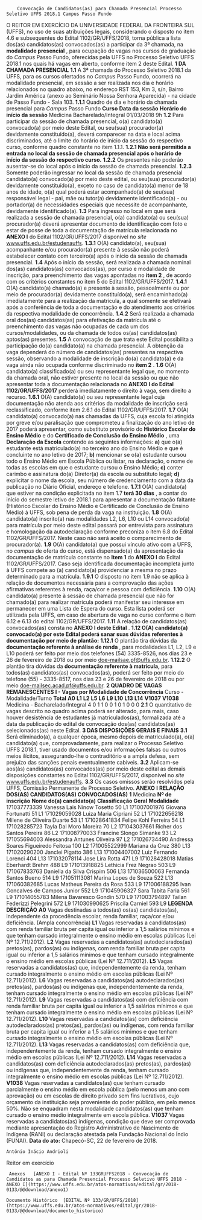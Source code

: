         Convocação de Candidatos(as) para Chamada Presencial Processo Seletivo UFFS 2018.1 Campus Passo Fundo  

 O REITOR EM EXERCÍCIO DA UNIVERSIDADE FEDERAL DA FRONTEIRA SUL (UFFS), no uso de suas atribuições legais, considerando o disposto no item 4.6 e subsequentes do Edital 1102/GR/UFFS/2018, torna pública a lista dos(as) candidatos(as) convocados(as) a participar da 3ª chamada, na **modalidade presencial** , para ocupação de vagas nos cursos de graduação do *Campus* Passo Fundo, oferecidas pela UFFS no Processo Seletivo UFFS 2018.1 nos quais há vagas em aberto, conforme item 2 deste Edital.  **1 DA CHAMADA PRESENCIAL**  **1.1** A 3ª chamada do Processo Seletivo 2018.1 da UFFS, para os cursos ofertados no *Campus* Passo Fundo, ocorrerá na modalidade presencial, em sessão a ser realizada nos dia e horário relacionados no quadro abaixo, no endereço RST 153, Km 3, s/n, Bairro Jardim América (anexo ao Seminário Nossa Senhora Aparecida) - na cidade de Passo Fundo - Sala 103. **1.1.1** Quadro de dia e horário da chamada presencial para *Campus* Passo Fundo     **Curso**    **Data da sessão**    **Horário do início da sessão**      Medicina Bacharelado/Integral   01/03/2018   9h     **1.2** Para participar da sessão de chamada presencial, o(a) candidato(a) convocado(a) por meio deste Edital, ou seu(sua) procurador(a) devidamente constituído(a), deverá comparecer na data e local acima discriminados, até o limite do horário de início da sessão do respectivo curso, conforme quadro constante no item 1.1.1. **1.2.1 Não será permitida a entrada no local da sessão de chamada presencial após o horário de início da sessão do respectivo curso.**  **1.2.2** Os presentes não poderão ausentar-se do local após o início da sessão de chamada presencial. **1.2.3** Somente poderão ingressar no local da sessão de chamada presencial candidato(a) convocado(a) por meio deste edital, ou seu(sua) procurador(a) devidamente constituído(a), exceto no caso de candidato(a) menor de 18 anos de idade, o(a) qual poderá estar acompanhado(a) de seu(sua) responsável legal - pai, mãe ou tutor(a) devidamente identificado(a) - ou portador(a) de necessidades especiais que necessite de acompanhante, devidamente identificado(a). **1.3** Para ingresso no local em que será realizada a sessão de chamada presencial, o(a) candidato(a) ou seu(sua) procurador(a) deverá apresentar documento de identificação com foto e estar de posse de toda a documentação de matrícula relacionada no **ANEXO I** do Edital 1102/GR/UFFS/2017 disponível no *site* www.uffs.edu.br/estudenauffs. **1.3.1** O(A) candidato(a), seu(sua) acompanhante e/ou procurador(a) presente à sessão não poderá estabelecer contato com terceiro(a) após o início da sessão de chamada presencial. **1.4** Após o início da sessão, será realizada a chamada nominal dos(as) candidatos(as) convocados(as), por curso e modalidade de inscrição, para preenchimento das vagas apontadas no **item 2** , de acordo com os critérios constantes no item 5 do Edital 1102/GR/UFFS/2017. **1.4.1** O(A) candidato(a) chamado(a) e presente à sessão, pessoalmente ou por meio de procurador(a) devidamente constituído(a), será encaminhado(a) imediatamente para a realização da matrícula, a qual somente se efetivará após a conferência de toda a documentação e do atendimento aos critérios da respectiva modalidade de concorrência. **1.4.2** Será realizada a chamada oral dos(as) candidatos(as) para efetivação da matrícula até o preenchimento das vagas não ocupadas de cada um dos cursos/modalidades, ou da chamada de todos os(as) candidatos(as) aptos(as) presentes. **1.5** A convocação de que trata este Edital possibilita a participação do(a) candidato(a) na chamada presencial. A obtenção da vaga dependerá do número de candidatos(as) presentes na respectiva sessão, observando a modalidade de inscrição do(a) candidato(a) e da vaga ainda não ocupada conforme discriminado no **item 2** . **1.6** O(A) candidato(a) classificado(a) ou seu representante legal que, no momento da chamada oral, não estiver presente no local da sessão ou que não apresentar toda a documentação relacionada no **ANEXO I do Edital 1102/GR/UFFS/2017** perderá imediatamente o direito à vaga, sem direito a recurso. **1.6.1** O(A) candidato(a) ou seu representante legal cuja documentação não atenda aos critérios da modalidade de inscrição será reclassificado, conforme item 2.6.1 do Edital 1102/GR/UFFS/2017. **1.7** O(A) candidato(a) convocado(a) nas chamadas da UFFS, cuja escola foi atingida por greve e/ou paralisação que comprometeu a finalização do ano letivo de 2017 poderá apresentar, como substituto provisório do **Histórico Escolar do Ensino Médio** e do **Certificado de Conclusão do Ensino Médio** , uma **Declaração da Escola** contendo as seguintes informações: **a)** que o(a) estudante está matriculado(a) no terceiro ano do Ensino Médio e que é concluinte no ano letivo de 2017; **b)** mencionar se o(a) estudante cursou todo o Ensino Médio em Escola Pública ou listar, na declaração, o nome de todas as escolas em que o estudante cursou o Ensino Médio; **c)** conter carimbo e assinatura do(a) Diretor(a) da escola ou substituto legal; **d)** explicitar o nome da escola, seu número de credenciamento com a data da publicação no Diário Oficial, endereço e telefone. **1.7.1** O(A) candidato(a) que estiver na condição explicitada no item 1.7 **terá 30 dias** , a contar do início do semestre letivo de 2018.1 para apresentar a documentação faltante (Histórico Escolar do Ensino Médio e Certificado de Conclusão de Ensino Médio) à UFFS, sob pena de perda da vaga na instituição. **1.8** O(A) candidato(a) inscrito(a) nas modalidades L2, L6, L10 ou L14 convocado(a) para matrícula por meio deste edital passará por entrevista para assinatura e homologação da autodeclaração conforme preconiza o item 6.8 do Edital 1102/GR/UFFS/2017. Neste caso não será aceito o comparecimento de procurador(a). **1.9** O(A) candidato(a) que possui vínculo ativo com a UFFS, no *campus* de oferta do curso, está dispensado(a) da apresentação da documentação de matrícula constante no **Item 1** do **ANEXO I** do Edital 1102/GR/UFFS/2017. Caso seja identificada documentação incompleta junto à UFFS compete ao (à) candidato(a) providenciar a mesma no prazo determinado para a matrícula. **1.9.1** O disposto no item 1.9 não se aplica à relação de documentos necessária para a comprovação das ações afirmativas referentes à renda, raça/cor e pessoa com deficiência. **1.10** O(A) candidato(a) presente à sessão de chamada presencial que não for chamado(a) para realizar matrícula poderá manifestar seu interesse em permanecer em uma Lista de Espera do curso. Esta lista poderá ser utilizada pela UFFS, em caso de abertura de vaga no curso conforme o item 6.12 e 6.13 do edital 1102/GR/UFFS/2017. **1.11** A relação de candidatos(as) convocados(as) consta no **ANEXO I deste Edital** . **1.12 O(A) candidato(a) convocado(a) por este Edital poderá sanar suas dúvidas referentes à documentação por meio de plantão:**  **1.12.1** O plantão tira dúvidas da **documentação referente à análise de renda** , para modalidades L1, L2, L9 e L10 poderá ser feito por meio dos telefones (54) 3335-8526, nos dias 23 e 26 de fevereiro de 2018 ou por meio doe-mailsae.pf@uffs.edu.br. **1.12.2** O plantão tira dúvidas da **documentação referente à matrícula,** para todos(as) candidatos(as) convocados(as), poderá ser feito por meio do telefone (55) - 3335-8517, nos dias 23 e 26 de fevereiro de 2018 ou por meio doe-mailsec.acad.pf@uffs.edu.br.  **2 QUADRO DE VAGAS REMANESCENTES**  **I - Vagas por Modalidade de Concorrência**     Curso - Modalidade/Turno  **Total**    **A0**    **L1**    **L2**    **L5**    **L6**    **L9**    **L10**    **L13**    **L14**    **V1037**    **V1038**      Medicina - Bacharelado/Integral   4   0   1   1   0   0   1   0   1   0   0   0     **2.1** O quantitativo de vagas descrito no quadro acima poderá ser alterado, para mais, caso houver desistência de estudantes já matriculados(as), formalizada até a data da publicação do edital de convocação dos(as) candidatos(as) selecionados(as) neste Edital.  **3 DAS DISPOSIÇÕES GERAIS E FINAIS**  **3.1** Será eliminado(a), a qualquer época, mesmo depois de matriculado(a), o(a) candidato(a) que, comprovadamente, para realizar o Processo Seletivo UFFS 2018.1, tiver usado documentos e/ou informações falsas ou outros meios ilícitos, assegurando-lhe o contraditório e a ampla defesa, sem prejuízo das sanções penais eventualmente cabíveis. **3.2** Aplicam-se aos(às) candidatos(as) convocados(as) por meio deste edital as demais disposições constantes no Edital 1102/GR/UFFS/2017, disponível no *site* www.uffs.edu.br/estudenauffs. **3.3** Os casos omissos serão resolvidos pela UFFS, Comissão Permanente de Processo Seletivo.   **ANEXO**  **I**   **RELAÇÃO DOS(AS) CANDIDATOS(AS) CONVOCADOS(AS)**   **1** Medicina     **Nº de inscrição**    **Nome do(a) candidato(a)**    **Classificação Geral**    **Modalidade**      171037773339   Vanessa Lais Ninow Tosetto   50   L1     171007001976   Giovana Fortunatti   51   L1     171029059028   Luiza Maria Cipriani   52   L1     171022656218   Milene de Oliveira Duarte   53   L1     171028641834   Felipe Kohl Ferreira   54   L1     171028285723   Tayla Dal Moro Moreira   70   L2     171043037661   Richer dos Santos Pereira   86   L2     171008770033   Francine Slongo Simanke   93   L2     171055694003   Alessandra Antunes Oliveira   97   L2     171026734490   Andressa Soares Figueiredo Feitosa   100   L2     171005522999   Mariana da Cruz   380   L13     171020290200   Janclei Pigatto   386   L13     171004407002   Luiz Fernando Lorenci   404   L13     171032078114   Jose Lira Rotta   471   L9     171028428018   Matias Eberhardt Brehm   488   L9     171013918825   Lethicia Frez Negrao   503   L9     171067833763   Daniella da Silva Crispim   506   L13     171036500063   Fernanda Santos Bueno   514   L9     171051113081   Marina Lopes de Souza   522   L13     171060382685   Lucas Matheus Pereira da Rosa   533   L9     171006188295   Ivan Goncalves de Campos Junior   552   L9     171045906327   Sara Tabita Faria   561   L9     171014055783   Milena Bavaresco Gondin   570   L9     171003794897   Tailan Federizzi Pelegrini   572   L9     171030990625   Priscila Carniel   593   L9          **LEGENDA**    **DESCRIÇÃO**      **A0**    Vagas destinadas a todos(as) os(as) candidatos(as), independente da procedência escolar, renda familiar, raça/cor e/ou deficiência. (Ampla concorrência)     **L1**    Vagas reservadas a candidatos(as) com renda familiar bruta per capita igual ou inferior a 1,5 salários mínimos e que tenham cursado integralmente o ensino médio em escolas públicas (Lei Nº 12.711/2012).     **L2**    Vagas reservadas a candidatos(as) autodeclarados(as) pretos(as), pardos(as) ou indígenas, com renda familiar bruta per capita igual ou inferior a 1,5 salários mínimos e que tenham cursado integralmente o ensino médio em escolas públicas (Lei Nº 12.711/2012).     **L5**    Vagas reservadas a candidatos(as) que, independentemente da renda, tenham cursado integralmente o ensino médio em escolas públicas (Lei Nº 12.711/2012).     **L6**    Vagas reservadas a candidatos(as) autodeclarados(as) pretos(as), pardos(as) ou indígenas que, independentemente da renda, tenham cursado integralmente o ensino médio em escolas públicas (Lei Nº 12.711/2012).     **L9**    Vagas reservadas a candidatos(as) com deficiência com renda familiar bruta per capita igual ou inferior a 1,5 salários mínimos e que tenham cursado integralmente o ensino médio em escolas públicas (Lei Nº 12.711/2012).     **L10**    Vagas reservadas a candidatos(as) com deficiência autodeclarados(as) pretos(as), pardos(as) ou indígenas, com renda familiar bruta per capita igual ou inferior a 1,5 salários mínimos e que tenham cursado integralmente o ensino médio em escolas públicas (Lei Nº 12.711/2012).     **L13**    Vagas reservadas a candidatos(as) com deficiência que, independentemente da renda, tenham cursado integralmente o ensino médio em escolas públicas (Lei Nº 12.711/2012).     **L14**    Vagas reservadas a candidatos(as) com deficiência autodeclarados(as) pretos(as), pardos(as) ou indígenas que, independentemente da renda, tenham cursado integralmente o ensino médio em escolas públicas (Lei Nº 12.711/2012).     **V1038**    Vagas reservadas a candidatos(as) que tenham cursado parcialmente o ensino médio em escola pública (pelo menos um ano com aprovação) ou em escolas de direito privado sem fins lucrativos, cujo orçamento da instituição seja proveniente do poder público, em pelo menos 50%. Não se enquadram nesta modalidade candidatos(as) que tenham cursado o ensino médio integralmente em escola pública.     **V1037**    Vagas reservadas a candidatos(as) indígenas, condição que deve ser comprovada mediante apresentação do Registro Administrativo de Nascimento de Indígena (RANI) ou declaração atestada pela Fundação Nacional do Índio (FUNAI).          **Data do ato:** Chapecó-SC, 22 de fevereiro de 2018.   
 

    Antônio Inácio Andrioli   
 Reitor em exercício 

     Anexos   [ANEXO I - Edital Nº 133GRUFFS2018 - Convocação de Candidatos as para Chamada Presencial Processo Seletivo UFFS 2018 - ANEXO I](https://www.uffs.edu.br/atos-normativos/edital/gr/2018-0133/@@download/anexo1)  

    Documento Histórico  [EDITAL Nº 133/GR/UFFS/2018](https://www.uffs.edu.br/atos-normativos/edital/gr/2018-0133/@@download/documento_historico)     
      